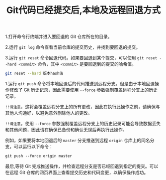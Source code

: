 ﻿---
title: 'Git代码已经提交后,本地及远程回退方式'
excerpt: ""
classes: wide
categories: Git
tags: Git
---

1.打开命令行终端并进入要回退的 Git 仓库所在的目录。

2.运行 `git log` 命令查看当前仓库的提交历史，并找到要回退的提交。

3.运行 `git reset` 命令回退代码。如果要回退到某个提交，可以使用 `git reset --hard <commit>` 命令，其中 `<commit>`
是要回退到的提交的哈希值。

```bash
git reset --hard 版本hash值
```

1.运行 `git push` 命令将本地回退后的代码推送到远程分支。但是由于本地回退操作修改了 Git 历史记录，因此需要使用 `--force`
参数强制覆盖远程分支上的历史记录。

`!!请注意`，这将会覆盖远程分支上的所有更改，因此在执行此操作之前，请确保与其他人沟通好，以避免意外删除他人的更改。

`!!请注意`，使用 `--force` 参数强制覆盖远程分支上的历史记录可能会导致数据丢失和其他问题，因此请在确保已备份和确认无误后再执行此操作。

例如，如果要将本地回退后的 `master` 分支推送到远程 `origin` 仓库上的同名分支，可以运行以下命令：

```css
git push --force origin master
```

最后,等待 Git 完成推送操作，并检查远程分支是否已经回退到指定的提交。可以在远程 Git 仓库的网页界面上查看提交历史和代码变更，以确保操作成功。
